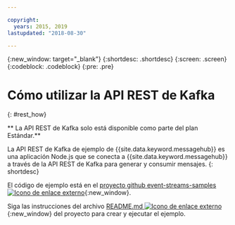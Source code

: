 ```yaml
---

copyright:
  years: 2015, 2019
lastupdated: "2018-08-30"

---
```


{:new_window: target="_blank"}
{:shortdesc: .shortdesc}
{:screen: .screen}
{:codeblock: .codeblock}
{:pre: .pre}

# Cómo utilizar la API REST de Kafka
{: #rest_how}

<!-- info moved to eventstreams025.md because of doc app changes -->
** La API REST de Kafka solo está disponible como parte del plan Estándar.**
<br/>

<!-- 21/06/18 - commenting out until content ready
## To do: examples
{: notoc}

## To do: supported parameters
{: notoc}

## How to use, download, and set up the Kafka REST API sample
{: #rest_sample notoc}
-->

La API REST de Kafka de ejemplo de {{site.data.keyword.messagehub}} es una aplicación Node.js que se conecta a {{site.data.keyword.messagehub}} a través de la API REST de Kafka para generar y consumir mensajes.
{: shortdesc}

El código de ejemplo está en el [proyecto github event-streams-samples ![Icono de enlace externo](../../icons/launch-glyph.svg "Icono de enlace externo")](https://github.com/ibm-messaging/event-streams-samples/tree/master/kafka-nodejs-console-sample){:new_window}.

Siga las instrucciones del archivo [README.md ![Icono de enlace externo](../../icons/launch-glyph.svg "Icono de enlace externo")](https://github.com/ibm-messaging/event-streams-samples/tree/master/kafka-nodejs-console-sample){:new_window} del proyecto para crear y ejecutar el ejemplo.

<!-- 
Comment from Andrew
New topic.

    Instructions for getting started, with links for more info
    Simple send and receive URLs with example output
    We need detail about the supported parameters
-->

